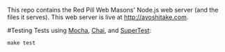 This repo contains the Red Pill Web Masons' Node.js web server (and the files it serves). This web server is live at http://ayoshitake.com.

#Testing
Tests using [Mocha](https://github.com/visionmedia/mocha), [Chai](https://github.com/visionmedia/mocha), and [SuperTest](https://github.com/visionmedia/supertest):

`make test`
